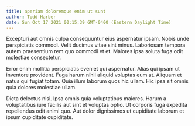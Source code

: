 ```yaml
---
title: aperiam doloremque enim ut sunt
author: Todd Harber
date: Sun Oct 17 2021 00:15:39 GMT-0400 (Eastern Daylight Time)
---
```

Excepturi aut omnis culpa consequuntur eius aspernatur ipsam. Nobis unde perspiciatis commodi. Velit ducimus vitae sint minus. Laboriosam tempora autem praesentium rem quo commodi et et. Maiores ipsa soluta fuga odit molestiae consectetur.

 Error enim mollitia perspiciatis eveniet qui aspernatur. Alias qui ipsam ut inventore provident. Fuga harum nihil aliquid voluptas eum at. Aliquam et natus qui fugiat totam. Quia illum laborum quos hic ullam. Hic ipsa sit omnis quia dolores molestiae ullam.

 Dicta delectus nisi. Ipsa omnis quia voluptatibus maiores. Harum a voluptatibus iure facilis aut sint et voluptas optio. Ut corporis fuga expedita repellendus odit animi quo. Aut dolor dignissimos ut cupiditate laborum et ipsum cupiditate cupiditate.